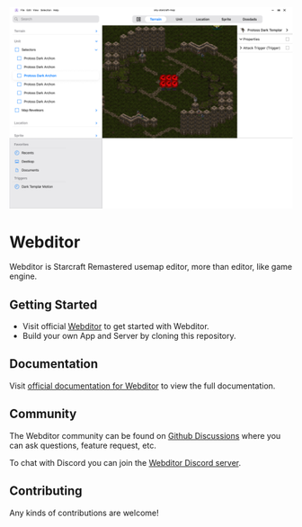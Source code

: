 ![WebditorMain](./image/example-view.png)

# Webditor

Webditor is Starcraft Remastered usemap editor, more than editor, like game engine.

## Getting Started

- Visit official [Webditor](https://www.webditor.net) to get started with Webditor.
- Build your own App and Server by cloning this repository.

## Documentation

Visit [official documentation for Webditor](https://www.webditor.kr/docs) to view the full documentation.

## Community

The Webditor community can be found on [Github Discussions](https://github.com/zuhanit/webditor/discussions) where you can ask questions, feature request, etc.

To chat with Discord you can join the [Webditor Discord server](https://discord.gg/cmT6cx4d8p).

## Contributing

Any kinds of contributions are welcome!
